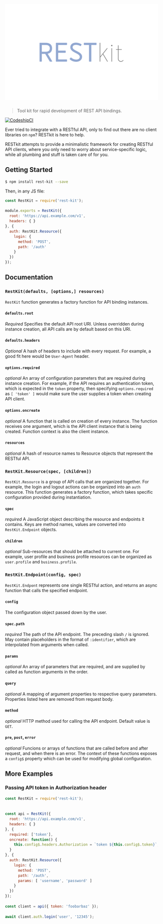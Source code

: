 # ![restkit-logo][logo]

> Tool kit for rapid development of REST API bindings.

[ ![CodeshipCI][ci0] ][ci1]

Ever tried to integrate with a RESTful API, only to find out there are no client libraries on `npm`?
RESTkit is here to help.

RESTkit attempts to provide a minimalistic framework for creating RESTful API clients, where you only
need to worry about service-specific logic, while all plumbing and stuff is taken care of for you.


## Getting Started
```sh
$ npm install rest-kit --save
```

Then, in any JS file:
```js
const RestKit = require('rest-kit');

module.exports = RestKit({
  root: 'https://api.example.com/v1',
  headers: { }
}, {
  auth: RestKit.Resource({
    login: {
      method: 'POST',
      path: '/auth'
    }
  })
});
```

## Documentation

### `RestKit(defaults, [options,] resources)`
`RestKit` function generates a factory function for API binding instances.

#### `defaults.root`
*Required* Specifies the default API root URI. Unless overridden during instance creation,
all API calls are by default based on this URI.

#### `defaults.headers`
*Optional* A hash of headers to include with every request. For example, a good fit here would be
`User-Agent` header.

#### `options.required`
*optional* An array of configuration parameters that are required during instance creation.
For example, if the API requires an authentication token, which is expected in the `token`
property, then specifying `options.required` as `[ 'token' ]` would make sure the user supplies
a token when creating API client.

#### `options.oncreate`
*optional* A function that is called on creation of every instance. The function receives one
argument, which is the API client instance that is being created. Function context is also the
client instance.

#### `resources`
*optional* A hash of resource names to Resource objects that represent the RESTful API.

### `RestKit.Resource(spec, [children])`
`RestKit.Resource` is a group of API calls that are organized together. For example, the login and
logout actions can be organized into an `auth` resource. This function generates a factory function, which takes specific configuration provided during instantiation.

#### `spec`
*required* A JavaScript object describing the resource and endpoints it contains. Keys are method
names, values are converted into `RestKit.Endpoint` objects.

#### `children`
*optional* Sub-resources that should be attached to current one. For example, user profile and
business profile resources can be organized as `user.profile` and `business.profile`.

### `RestKit.Endpoint(config, spec)`
`RestKit.Endpont` represents one single RESTful action, and returns an async function that calls
the specified endpoint.

#### `config`
The configuration object passed down by the user.

#### `spec.path`
*required* The path of the API endpoint. The preceding slash `/` is ignored. May contain
placeholders in the format of `:identifier`, which are interpolated from arguments when called.

#### `params`
*optional* An array of parameters that are required, and are supplied by called as function
arguments in the order.

#### `query`
*optional* A mapping of argument properties to respective query parameters. Properties listed
here are removed from request body.

#### `method`
*optional* HTTP method used for calling the API endpoint. Default value is `GET`.

#### `pre`, `post`, `error`
*optional* Funcions or arrays of functions that are called before and after request, and when
there is an error. The context of these functions exposes a `config$` property which can be
used for modifying global configuration.


## More Examples

### Passing API token in Authorization header
```js
const RestKit = require('rest-kit');


const api = RestKit({
  root: 'https://api.example.com/v1',
  headers: { }
}, {
  required: ['token'],
  oncreate: function() {
    this.config$.headers.Authorization = `token ${this.config$.token}`;
  }
}, {
  auth: RestKit.Resource({
    login: {
      method: 'POST',
      path: '/auth',
      params: [ 'username', 'password' ]
    }
  })
});

const client = api({ token: 'foobarbaz' });

await client.auth.login('user', '12345');

```


[logo]: media/rest-kit.png
[ci0]: https://img.shields.io/codeship/c7d26830-3469-0134-f8ac-3e455aee75aa.svg?maxAge=2592000?style=flat-square
[ci1]: https://codeship.com/projects/164938
